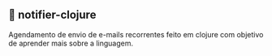 ## 📨 notifier-clojure

Agendamento de envio de e-mails recorrentes feito em clojure com objetivo de aprender mais sobre a linguagem.
